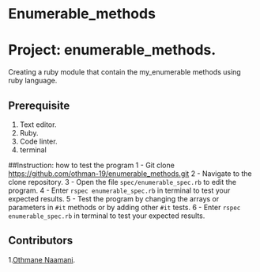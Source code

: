 # Enumerable_methods
# Project: enumerable_methods.
Creating a ruby module that contain the my_enumerable methods using ruby language.

## Prerequisite
1. Text editor.
2. Ruby.
3. Code linter.
4. terminal

##Instruction: how to test the program
1 - Git clone  https://github.com/othman-19/enumerable_methods.git 
2 - Navigate to the clone repository.
3 - Open the file `spec/enumerable_spec.rb` to edit the program.
4 - Enter `rspec enumerable_spec.rb` in terminal to test your expected
    results.
5 - Test the program by changing the arrays or parameters in `#it` methods      or by adding other `#it` tests.
6 - Enter `rspec enumerable_spec.rb` in terminal to test your expected 
    results.

## Contributors
1.[Othmane Naamani](https://github.com/othman-19).
